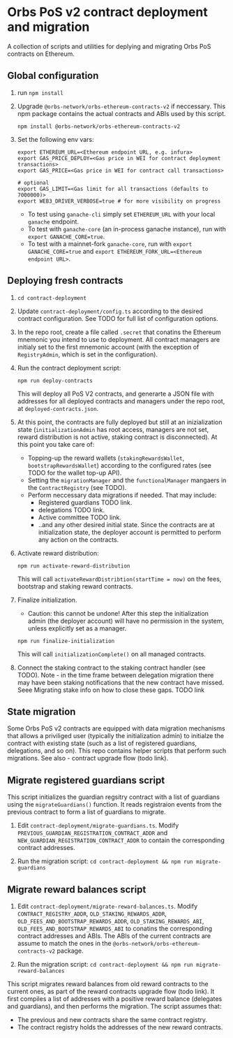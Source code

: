 # Orbs PoS v2 contract deployment and migration

A collection of scripts and utilities for deplying and migrating Orbs PoS contracts on Ethereum. 

## Global configuration

1. run `npm install`

2. Upgrade `@orbs-network/orbs-ethereum-contracts-v2` if neccessary. This npm package contains the actual contracts and ABIs used by this script.
    ```
    npm install @orbs-network/orbs-ethereum-contracts-v2
    ```
3. Set the following env vars:

    ```
    export ETHEREUM_URL=<Ethereum endpoint URL, e.g. infura>
    export GAS_PRICE_DEPLOY=<Gas price in WEI for contract deployment transactions>
    export GAS_PRICE=<Gas price in WEI for contract call transactions>
    
    # optional
    export GAS_LIMIT=<Gas limit for all transactions (defaults to 7000000)>
    export WEB3_DRIVER_VERBOSE=true # for more visibility on progress 
    ```
    
    - To test using `ganache-cli` simply set `ETHEREUM_URL` with your local `ganache` endpoint. 
    - To test with `ganache-core` (an in-process ganache instance), run with `export GANACHE_CORE=true`. 
    - To test with a mainnet-fork `ganache-core`, run with `export GANACHE_CORE=true` and `export ETHEREUM_FORK_URL=<Ethereum endpoint URL>`.
    

## Deploying fresh contracts
    
1. `cd contract-deployment`

1. Update `contract-deployment/config.ts` according to the desired contract configuration. See TODO for full list of configuration options.

2. In the repo root, create a file called `.secret` that conatins the Ethereum mnemonic you intend to use to deployment. All contract managers are initialy set to the first mnemonic account (with the exception of `RegistryAdmin`, which is set in the configuration).
 
3. Run the contract deployment script:

    `npm run deploy-contracts`

    This will deploy all PoS V2 contracts, and generarte a JSON file with addresses for all deployed contracts and managers under the repo root, at `deployed-contracts.json`.

4. At this point, the contracts are fully deployed but still at an inizialization state (`initializationAdmin` has root access, managers are not set, reward distribution is not active, staking contract is disconnected). At this point you take care of:
    - Topping-up the reward wallets (`stakingRewardsWallet`, `bootstrapRewardsWallet`) according to the configured rates (see TODO for the wallet top-up API).
    - Setting the `migrationManager` and the `functionalManager` mangaers in the `ContractRegistry` (see TODO).
    - Perform neccessary data migrations if needed. That may include:
        - Registered guardians TODO link.
        - delegations TODO link.
        - Active committee TODO link. 
        - ..and any other desired initial state.
    Since the contracts are at initialization state, the deployer account is permitted to perform any action on the contracts.

5. Activate reward distribution:

    `npm run activate-reward-distribution`
    
    This will call `activateRewardDistribtion(startTime = now)` on the fees, bootstrap and staking reward contracts.

6. Finalize initialization.
    * Caution: this cannot be undone! After this step the initialization admin (the deployer account) will have no permission in the system, unless explicitly set as a manager.

    `npm run finalize-initialization`
    
    This will call `initializationComplete()` on all managed contracts.

7. Connect the staking contract to the staking contract handler (see TODO).
   Note - in the time frame between delegation migration there may have been staking notifications that the new contract have missed. Seee Migrating stake info on how to close these gaps. TODO link
   
   
## State migration

Some Orbs PoS v2 contracts are equipped with data migration mechanisms that allows a priviliged user (typically the initialization admin) to initialze the contract with existing state (such as a list of registered guardians, delegations, and so on). This repo contains helper scripts that perform such migrations. See also - contract upgrade flow (todo link).

## Migrate registered guardians script

This script initializes the guardian regsitry contract with a list of guardians using the `migrateGuardians()` function. It reads registraion events from the previous contract to form a list of guardians to migrate.

1. Edit `contract-deployment/migrate-guardians.ts`. Modify `PREVIOUS_GUARDIAN_REGISTRATION_CONTRACT_ADDR` and `NEW_GUARDIAN_REGISTRATION_CONTRACT_ADDR` to contain the corresponding contract addresses.

2. Run the migration script:
    `cd contract-deployment && npm run migrate-guardians`
    
## Migrate reward balances script

1. Edit `contract-deployment/migrate-reward-balances.ts`. Modify `CONTRACT_REGISTRY_ADDR`, `OLD_STAKING_REWARDS_ADDR`, `OLD_FEES_AND_BOOTSTRAP_REWARDS_ADDR`, `OLD_STAKING_REWARDS_ABI`, `OLD_FEES_AND_BOOTSTRAP_REWARDS_ABI` to conatins the corresponding contract addresses and ABIs. The ABIs of the current contracts are assume to match the ones in the `@orbs-network/orbs-ethereum-contracts-v2` package.

2. Run the migration script:
    `cd contract-deployment && npm run migrate-reward-balances`
   
This script migrates reward balances from old reward contracts to the current ones, as part of the reward contracts upgrade flow (todo link). It first compiles a list of addresses with a positive reward balance (delegates and guardians), and then performs the migration. The script assumes that:
- The previous and new contracts share the same contract registry.
- The contract registry holds the addresses of the new reward contracts.


